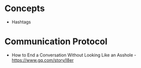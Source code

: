 # Concepts
- Hashtags

# Communication Protocol
- How to End a Conversation Without Looking Like an Asshole - https://www.gq.com/story/l8er